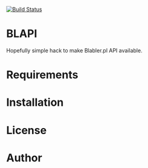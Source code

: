 [![Build Status](https://travis-ci.org/gstlt/blapi.svg?branch=master)](https://travis-ci.org/gstlt/blapi)

# BLAPI

Hopefully simple hack to make Blabler.pl API available.

# Requirements

# Installation

# License

# Author

